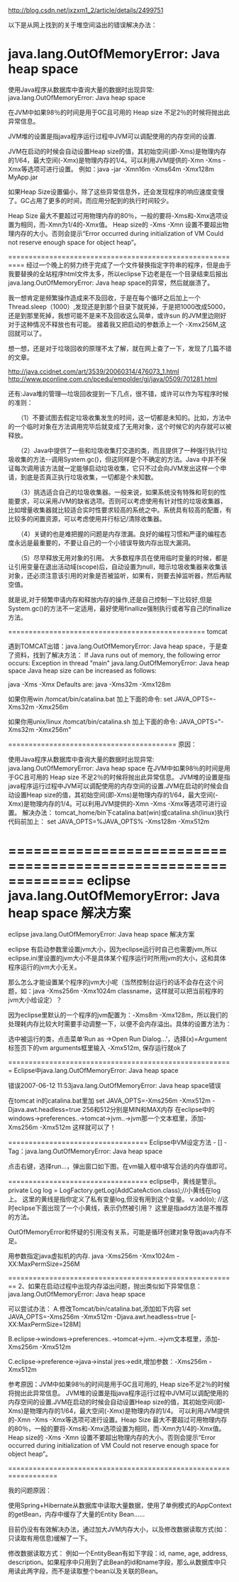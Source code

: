 http://blog.csdn.net/jxzxm1_2/article/details/2499751

以下是从网上找到的关于堆空间溢出的错误解决办法：

# java.lang.OutOfMemoryError: Java heap space 


使用Java程序从数据库中查询大量的数据时出现异常:
java.lang.OutOfMemoryError: Java heap space


在JVM中如果98％的时间是用于GC且可用的 Heap size 不足2％的时候将抛出此异常信息。

JVM堆的设置是指java程序运行过程中JVM可以调配使用的内存空间的设置.

JVM在启动的时候会自动设置Heap size的值，其初始空间(即-Xms)是物理内存的1/64，最大空间(-Xmx)是物理内存的1/4。可以利用JVM提供的-Xmn -Xms -Xmx等选项可进行设置。
例如：java -jar -Xmn16m -Xms64m -Xmx128m MyApp.jar

如果Heap Size设置偏小，除了这些异常信息外，还会发现程序的响应速度变慢了。GC占用了更多的时间，而应用分配到的执行时间较少。

Heap Size 最大不要超过可用物理内存的80％，一般的要将-Xms和-Xmx选项设置为相同，而-Xmn为1/4的-Xmx值。
Heap size的 -Xms -Xmn 设置不要超出物理内存的大小。否则会提示“Error occurred during initialization of VM Could not reserve enough space for object heap”。

==========================================================
经过一个晚上的努力终于完成了一个文件替换指定字符串的程序，但是由于我要替换的全站程序html文件太多，所以eclipse下边老是在一个目录结束后报出java.lang.OutOfMemoryError: Java heap space的异常，然后就崩溃了。

我一想肯定是频繁操作造成来不及回收，于是在每个循环之后加上一个Thread.sleep（1000）,发现还是到那个目录下就死掉，于是把1000改成5000，还是到那里死掉，我想可能不是来不及回收这么简单，或许sun 的JVM里边刚好对于这种情况不释放也有可能。
接着我又把启动的参数添上一个 -Xmx256M,这回就可以了。

想一想，还是对于垃圾回收的原理不太了解，就在网上查了一下，发现了几篇不错的文章。

http://java.ccidnet.com/art/3539/20060314/476073_1.html
http://www.pconline.com.cn/pcedu/empolder/gj/java/0509/701281.html


还有:Java堆的管理—垃圾回收提到一下几点，很不错，或许可以作为写程序时候的准则：

　　（1）不要试图去假定垃圾收集发生的时间，这一切都是未知的。比如，方法中的一个临时对象在方法调用完毕后就变成了无用对象，这个时候它的内存就可以被释放。

　　（2）Java中提供了一些和垃圾收集打交道的类，而且提供了一种强行执行垃圾收集的方法--调用System.gc()，但这同样是个不确定的方法。Java 中并不保证每次调用该方法就一定能够启动垃圾收集，它只不过会向JVM发出这样一个申请，到底是否真正执行垃圾收集，一切都是个未知数。

　　（3）挑选适合自己的垃圾收集器。一般来说，如果系统没有特殊和苛刻的性能要求，可以采用JVM的缺省选项。否则可以考虑使用有针对性的垃圾收集器，比如增量收集器就比较适合实时性要求较高的系统之中。系统具有较高的配置，有比较多的闲置资源，可以考虑使用并行标记/清除收集器。

　　（4）关键的也是难把握的问题是内存泄漏。良好的编程习惯和严谨的编程态度永远是最重要的，不要让自己的一个小错误导致内存出现大漏洞。

　　（5）尽早释放无用对象的引用。
大多数程序员在使用临时变量的时候，都是让引用变量在退出活动域(scope)后，自动设置为null，暗示垃圾收集器来收集该对象，还必须注意该引用的对象是否被监听，如果有，则要去掉监听器，然后再赋空值。

就是说,对于频繁申请内存和释放内存的操作,还是自己控制一下比较好,但是System.gc()的方法不一定适用，最好使用finallize强制执行或者写自己的finallize方法。

================================================
tomcat


遇到TOMCAT出错：java.lang.OutOfMemoryError: Java heap space，于是查了资料，找到了解决方法：
If Java runs out of memory, the following error occurs:
Exception in thread "main" java.lang.OutOfMemoryError: Java heap space
Java heap size can be increased as follows:

java -Xms<initial heap size> -Xmx<maximum heap size>
Defaults are:
java -Xms32m -Xmx128m

如果你用win
/tomcat/bin/catalina.bat 加上下面的命令:
set JAVA_OPTS=-Xms32m -Xmx256m

如果你用unix/linux
/tomcat/bin/catalina.sh 加上下面的命令:
JAVA_OPTS="-Xms32m -Xmx256m"


=========================================
原因：


使用Java程序从数据库中查询大量的数据时出现异常:
java.lang.OutOfMemoryError: Java heap space 
在JVM中如果98％的时间是用于GC且可用的 Heap size 不足2％的时候将抛出此异常信息。
JVM堆的设置是指java程序运行过程中JVM可以调配使用的内存空间的设置.JVM在启动的时候会自动设置Heap size的值，其初始空间(即-Xms)是物理内存的1/64，最大空间(-Xmx)是物理内存的1/4。可以利用JVM提供的-Xmn -Xms -Xmx等选项可进行设置。
解决办法：
tomcat_home/bin下catalina.bat(win)或catalina.sh(linux)执行代码前加上：
set JAVA_OPTS=%JAVA_OPTS% -Xms128m -Xmx512m

=============================================================
eclipse java.lang.OutOfMemoryError: Java heap space 解决方案 
=========================================================== 
eclipse java.lang.OutOfMemoryError: Java heap space 解决方案

eclipse 有启动参数里设置jvm大小，因为eclipse运行时自己也需要jvm,所以eclipse.ini里设置的jvm大小不是具体某个程序运行时所用jvm的大小，这和具体程序运行的jvm大小无关。

那么怎么才能设置某个程序的jvm大小呢（当然控制台运行的话不会存在这个问题，如：java -Xms256m -Xmx1024m classname，这样就可以把当前程序的jvm大小给设定）？

因为eclipse里默认的一个程序的jvm配置为：-Xms8m -Xmx128m，所以我们的处理耗内存比较大时需要手动调整一下，以便不会内存溢出。具体的设置方法为：

选中被运行的类，点击菜单‘Run as ->Open Run Dialog...’，选择(x)=Argument标签页下的vm arguments框里输入 -Xmx512m, 保存运行就ok了

=======================================================
Eclipse中java.lang.OutOfMemoryError: Java heap space

错误2007-06-12 11:53java.lang.OutOfMemoryError: Java heap space错误

在tomcat in的catalina.bat里加 
set JAVA_OPTS=-Xms256m -Xmx512m -Djava.awt.headless=true 
256和512分别是MIN和MAX内存 
在eclipse中的 
windows->preferences..->tomcat->jvm..->jvm那一个文本框里，添加-Xms256m -Xmx512m 
这样就可以了！

==================================
Eclipse中VM设定方法 - [] - Tag：java.lang.OutOfMemoryError: Java heap space

点击右键，选择run...，弹出窗口如下图，在vm输入框中填写合适的内存值即可。

==================================
eclipse中，黄线是警示。 
private Log log = LogFactory.getLog(AddCateAction.class);//小黄线在log上。 
这里的黄线是指你定义了私有变量log,但没有用到这个变量。 
v.add(o); //这时eclipse下面出现了一个小黄线，表示仍然被引用？ 
这里是指add方法是不推荐的方法。

OutOfMemoryError和怀疑的引用没有关系，可能是循环创建对象导致java内存不足。

用参数指定java虚拟机的内存. 
java -Xms256m -Xmx1024m -XX:MaxPermSize=256M

========================================================
2、如果在启动过程中出现内存溢出问题，抛出类似如下异常信息：
java.lang.OutOfMemoryError: Java heap space

可以尝试办法：
A.修改Tomcat/bin/catalina.bat,添加如下内容
set JAVA_OPTS=-Xms256m -Xmx512m -Djava.awt.headless=true [-XX:MaxPermSize=128M]

B.eclipse->windows->preferences..->tomcat->jvm..->jvm文本框里，添加-Xms256m -Xmx512m

C.eclipse->preference->java->instal jres->edit,增加参数：-Xms256m -Xmx512m

参考原因：JVM中如果98％的时间是用于GC且可用的, Heap size不足2％的时候将抛出此异常信息。
JVM堆的设置是指java程序运行过程中JVM可以调配使用的内存空间的设置.JVM在启动的时候会自动设置Heap size的值，其初始空间(即-Xms)是物理内存的1/64，最大空间(-Xmx)是物理内存的1/4。
可以利用JVM提供的-Xmn -Xms -Xmx等选项可进行设置。Heap Size 最大不要超过可用物理内存的80％，一般的要将-Xms和-Xmx选项设置为相同，而-Xmn为1/4的-Xmx值。
Heap size的 -Xms -Xmn 设置不要超出物理内存的大小。否则会提示“Error occurred during initialization of VM Could not reserve enough space for object heap”。

==================================================================

我的问题原因：

使用Spring+Hibernate从数据库中读取大量数据，使用了单例模式的AppContext的getBean，内存中缓存了大量的Entity Bean……

目前仍没有有效解决办法，通过加大JVM内存大小，以及修改数据读取方式(如：只读取有用信息)缓解了一下。

修改数据读取方式：
例如一个EntityBean有如下字段：id, name, age, address, description。如果程序中只用到了此Bean的id和name字段，那么从数据库中只用读此两字段，而不是读取整个bean以及关联的Bean。